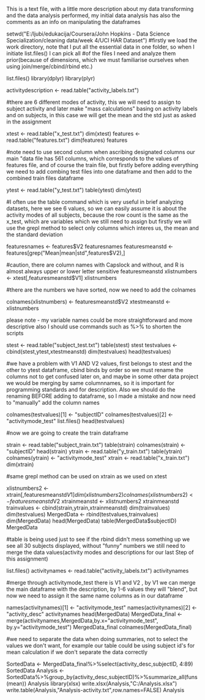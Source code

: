 This is a text file, with a little more description about my data transforming and the data analysis performed, my initial
data analysis has also the comments as an info on manipulating the dataframes

setwd("E:/ljubi/edukacija/Coursera/John Hopkins - Data Science Specialization/cleaning data/week 4/UCI HAR Dataset")
#firstly we load the work directory, note that I put all the essential data in one folder, so when I initiate list.files() I can pick all
#of the files I need and analyze them prior(because of dimensions, which we must familiarise ourselves when using join/merge/cbind/rbind etc.)

list.files()
library(dplyr)
library(plyr)

activitydescription <- read.table("activity_labels.txt")

#there are 6 different modes of activity, this we will need to assign to subject activity and later make "mass calculations" basing on activity labels and on subjects, in this case we will get the mean and the std just as asked in the assignment

xtest <- read.table("x_test.txt")
dim(xtest)
features <- read.table("features.txt")
dim(features)
features

#note need to use second column when ascribing designated columns our main "data file has 561 columns, which corresponds to the values of features file, and of course the train file, but firstly before adding everything we need to add combing test files into one dataframe and then add to the combined train files dataframe

ytest <- read.table("y_test.txt")
table(ytest)
dim(ytest)

#I often use the table command which is very useful in brief analyzing datasets, here we see 6 values, so we can easily assume it is about the activity modes of all subjects, because the row count is the same as the x_test, which are variables which we still need to assign but firstly we will use the grepl method to select only columns which interes us, the mean and the standard deviation

featuresnames <- features$V2
featuresnames
featuresmeanstd <- features[grep("Mean|mean|std",features$V2),]

#caution, there are column names with Capslock and without, and R is almost always upper or lower letter sensitive
featuresmeanstd
xlistnumbers <- xtest[,featuresmeanstd$V1]
xlistnumbers

#there are the numbers we have sorted, now we need to add the colnames

colnames(xlistnumbers) <- featuresmeanstd$V2
xtestmeanstd <- xlistnumbers

please note - my variable names could be more straightforward and more descriptive also I should use commands such as %>% to shorten the scripts

stest <- read.table("subject_test.txt")
table(stest)
stest
testvalues <- cbind(stest,ytest,xtestmeanstd)
dim(testvalues)
head(testvalues)

#we have a problem with V1 AND V2 values, first belongs to stest and the other to ytest dataframe, cbind binds by order so we must rename the columns not to get confused later on, and maybe in some other data project we would be merging by same columnnames, so it is important for programming standards and for description. Also we should do the renaming BEFORE adding to dataframe, so I made a mistake and now need to "manually" add the column names

colnames(testvalues)[1] <- "subjectID"
colnames(testvalues)[2] <- "activitymode_test"
list.files()
head(testvalues)

#now we are going to create the train dataframe

strain <- read.table("subject_train.txt")
table(strain)
colnames(strain) <- "subjectID"
head(strain)
ytrain <- read.table("y_train.txt")
table(ytrain)
colnames(ytrain) <- "activitymode_test"
xtrain <- read.table("x_train.txt")
dim(xtrain)

#same grepl method can be used on xtrain as we used on xtest

xlistnumbers2 <- xtrain[,featuresmeanstd$V1]
dim(xlistnumbers2)
colnames(xlistnumbers2) <- featuresmeanstd$V2
xtrainmeanstd <- xlistnumbers2
xtrainmeanstd
trainvalues <- cbind(strain,ytrain,xtrainmeanstd)
dim(trainvalues)
dim(testvalues)
MergedData <- rbind(testvalues,trainvalues)
dim(MergedData)
head(MergedData)
table(MergedData$subjectID)
MergedData

#table is being used just to see if the rbind didn't mess something up we see all 30 subjects displayed, without "funny" numbers we still need to merge the data values(activity modes and descriptions for our last Step of this assignment)

list.files()
activitynames <- read.table("activity_labels.txt")
activitynames

#merge through activitymode_test there is V1 and V2 , by V1 we can merge the main dataframe with the description, by 1-6 values they will "blend", but now we need to assign it the same name columns as in our dataframe

names(activitynames)[1] <- "activitymode_test"
names(activitynames)[2] <- "activity_desc"
activitynames
head(MergedData)
MergedData_final <- merge(activitynames,MergedData,by.x="activitymode_test", by.y="activitymode_test")
MergedData_final
colnames(MergedData_final)

#we need to separate the data when doing summaries, not to select the values we don't want, for example our table could be using subject id's for mean calculation if we don't separate the data correctly

SortedData <- MergedData_final%>%select(activity_desc,subjectID, 4:89)
SortedData
Analysis <- SortedData%>%group_by(activity_desc,subjectID)%>%summarize_all(funs(mean))
Analysis
library(xlsx)
write.xlsx(Analysis,"C:/Analysis.xlsx")
write.table(Analysis,"Analysis-activity.txt",row.names=FALSE)
Analysis

